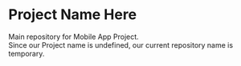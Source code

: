 # Project Name Here
Main repository for Mobile App Project.    
Since our Project name is undefined, our current repository name is temporary.
